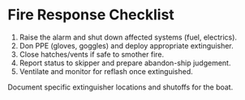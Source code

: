 
# Fire Response Checklist

1. Raise the alarm and shut down affected systems (fuel, electrics).
2. Don PPE (gloves, goggles) and deploy appropriate extinguisher.
3. Close hatches/vents if safe to smother fire.
4. Report status to skipper and prepare abandon-ship judgement.
5. Ventilate and monitor for reflash once extinguished.

Document specific extinguisher locations and shutoffs for the boat.
